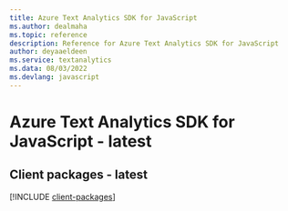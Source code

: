 ```yaml
---
title: Azure Text Analytics SDK for JavaScript
ms.author: dealmaha
ms.topic: reference
description: Reference for Azure Text Analytics SDK for JavaScript
author: deyaaeldeen
ms.service: textanalytics
ms.data: 08/03/2022
ms.devlang: javascript
---
```

# Azure Text Analytics SDK for JavaScript - latest

## Client packages - latest
[!INCLUDE [client-packages](text-analytics-client-index.md)]